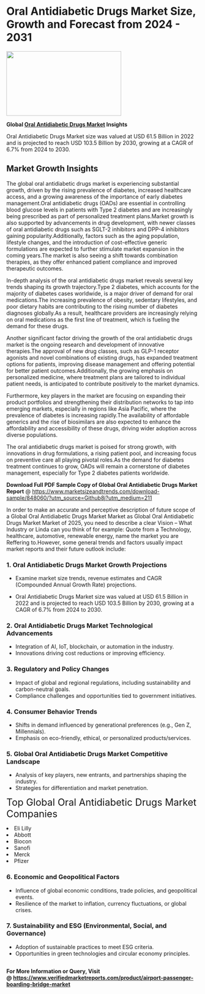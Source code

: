 <H1>Oral Antidiabetic Drugs Market Size, Growth and Forecast from 2024 - 2031</H1><img class="aligncenter size-medium wp-image-584254" src="https://thirdeyenews.in/wp-content/uploads/2024/09/Global-Market-Research-300x168.jpeg" alt="" width="300" height="168" /><p><strong>Global&nbsp;<a href="https://www.marketsizeandtrends.com/download-sample/848060/?utm_source=Github8j?utm_medium=211">Oral Antidiabetic Drugs Market</a> Insights</strong></p><p>Oral Antidiabetic Drugs Market size was valued at USD 61.5 Billion in 2022 and is projected to reach USD 103.5 Billion by 2030, growing at a CAGR of 6.7% from 2024 to 2030.</p><p><h2>Market Growth Insights</h2> <p>The global oral antidiabetic drugs market is experiencing substantial growth, driven by the rising prevalence of diabetes, increased healthcare access, and a growing awareness of the importance of early diabetes management.Oral antidiabetic drugs (OADs) are essential in controlling blood glucose levels in patients with Type 2 diabetes and are increasingly being prescribed as part of personalized treatment plans.Market growth is also supported by advancements in drug development, with newer classes of oral antidiabetic drugs such as SGLT-2 inhibitors and DPP-4 inhibitors gaining popularity.Additionally, factors such as the aging population, lifestyle changes, and the introduction of cost-effective generic formulations are expected to further stimulate market expansion in the coming years.The market is also seeing a shift towards combination therapies, as they offer enhanced patient compliance and improved therapeutic outcomes.</p> <p>In-depth analysis of the oral antidiabetic drugs market reveals several key trends shaping its growth trajectory.Type 2 diabetes, which accounts for the majority of diabetes cases worldwide, is a major driver of demand for oral medications.The increasing prevalence of obesity, sedentary lifestyles, and poor dietary habits are contributing to the rising number of diabetes diagnoses globally.As a result, healthcare providers are increasingly relying on oral medications as the first line of treatment, which is fueling the demand for these drugs.</p> <p>Another significant factor driving the growth of the oral antidiabetic drugs market is the ongoing research and development of innovative therapies.The approval of new drug classes, such as GLP-1 receptor agonists and novel combinations of existing drugs, has expanded treatment options for patients, improving disease management and offering potential for better patient outcomes.Additionally, the growing emphasis on personalized medicine, where treatment plans are tailored to individual patient needs, is anticipated to contribute positively to the market dynamics.</p> <p>Furthermore, key players in the market are focusing on expanding their product portfolios and strengthening their distribution networks to tap into emerging markets, especially in regions like Asia Pacific, where the prevalence of diabetes is increasing rapidly.The availability of affordable generics and the rise of biosimilars are also expected to enhance the affordability and accessibility of these drugs, driving wider adoption across diverse populations.</p> <p>The oral antidiabetic drugs market is poised for strong growth, with innovations in drug formulations, a rising patient pool, and increasing focus on preventive care all playing pivotal roles.As the demand for diabetes treatment continues to grow, OADs will remain a cornerstone of diabetes management, especially for Type 2 diabetes patients worldwide.</p> <p><span class=""><strong>Download Full PDF Sample Copy of Global Oral Antidiabetic Drugs Market Report</strong> @ <a href="https://www.marketsizeandtrends.com/download-sample/848060/?utm_source=Github8j?utm_medium=211" target="_blank">https://www.marketsizeandtrends.com/download-sample/848060/?utm_source=Github8j?utm_medium=211</a></span></p><p>In order to make an accurate and perceptive description of future scope of a Global&nbsp;Oral Antidiabetic Drugs Market Market as Global&nbsp;Oral Antidiabetic Drugs Market Market of 2025, you need to describe a clear Vision &ndash; What Industry or Linda can you think of for example: Quote from a Technology, healthcare, automotive, renewable energy, name the market you are Reffering to.However, some general trends and factors usually impact market reports and their future outlook include:</p><h3>1.&nbsp;<strong>Oral Antidiabetic Drugs Market Growth Projections</strong></h3><ul><li>Examine market size trends, revenue estimates and CAGR (Compounded Annual Growth Rate) projections.</li><li><p>Oral Antidiabetic Drugs Market size was valued at USD 61.5 Billion in 2022 and is projected to reach USD 103.5 Billion by 2030, growing at a CAGR of 6.7% from 2024 to 2030.</p></li></ul><h3>2.&nbsp;<strong>Oral Antidiabetic Drugs Market Technological Advancements</strong></h3><ul><li>Integration of AI, IoT, blockchain, or automation in the industry.</li><li>Innovations driving cost reductions or improving efficiency.</li></ul><h3>3.&nbsp;<strong>Regulatory and Policy Changes</strong></h3><ul><li>Impact of global and regional regulations, including sustainability and carbon-neutral goals.</li><li>Compliance challenges and opportunities tied to government initiatives.</li></ul><h3>4.&nbsp;<strong>Consumer Behavior Trends</strong></h3><ul><li>Shifts in demand influenced by generational preferences (e.g., Gen Z, Millennials).</li><li>Emphasis on eco-friendly, ethical, or personalized products/services.</li></ul><h3>5.&nbsp;<strong>Global Oral Antidiabetic Drugs Market Competitive Landscape</strong></h3><ul><li>Analysis of key players, new entrants, and partnerships shaping the industry.</li><li>Strategies for differentiation and market penetration.</li></ul><p data-pm-slice="1 1 []"><span style="color: inherit; font-family: inherit; font-size: 25px;">Top Global Oral Antidiabetic Drugs Market Companies</span></p><div class="" data-test-id=""><p><li>Eli Lilly</li><li> Abbott</li><li> Biocon</li><li> Sanofi</li><li> Merck</li><li> Pfizer</li></p></div><h3>6.&nbsp;<strong>Economic and Geopolitical Factors</strong></h3><ul><li>Influence of global economic conditions, trade policies, and geopolitical events.</li><li>Resilience of the market to inflation, currency fluctuations, or global crises.</li></ul><h3>7.&nbsp;<strong>Sustainability and ESG (Environmental, Social, and Governance)</strong></h3><ul><li>Adoption of sustainable practices to meet ESG criteria.</li><li>Opportunities in green technologies and circular economy principles.</li></ul><h2><strong style="font-size: 14px;">For More Information or Query, Visit @&nbsp;</strong><a style="background-color: #ffffff; font-size: 14px;" href="https://www.marketsizeandtrends.com/report/oral-antidiabetic-drugs-market/" target="_blank">https://www.verifiedmarketreports.com/product/airport-passenger-boarding-bridge-market</a></h2>